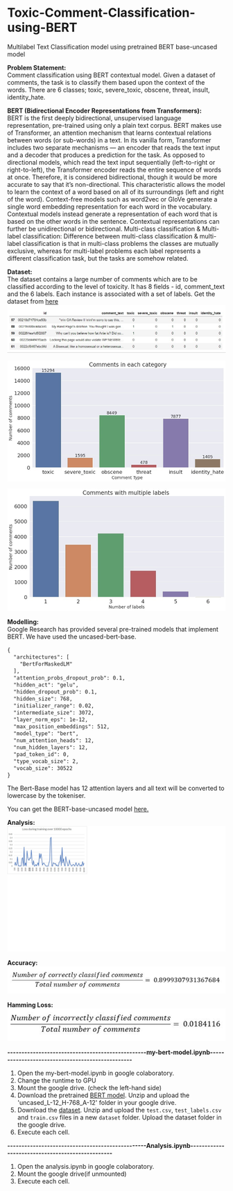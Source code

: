 # Toxic-Comment-Classification-using-BERT
Multilabel Text Classification model using pretrained BERT base-uncased model

**Problem Statement:** <br>
Comment classification using BERT contextual model. Given a dataset of comments, the task is to classify them based upon the context of the words. There are 6 classes; toxic, severe_toxic, obscene, threat, insult, identity_hate.

**BERT (Bidirectional Encoder Representations from Transformers):**<br>
BERT is the first deeply bidirectional, unsupervised language representation, pre-trained using only a plain text corpus. BERT makes use of Transformer, an attention mechanism that learns contextual relations between words (or sub-words) in a text. In its vanilla form, Transformer includes two separate mechanisms — an encoder that reads the text input and a decoder that produces a prediction for the task.
As opposed to directional models, which read the text input sequentially (left-to-right or right-to-left), the Transformer encoder reads the entire sequence of words at once. Therefore, it is considered bidirectional, though it would be more accurate to say that it’s non-directional. This characteristic allows the model to learn the context of a word based on all of its surroundings (left and right of the word).
Context-free models such as word2vec or GloVe generate a single word embedding representation for each word in the vocabulary. Contextual models instead generate a representation of each word that is based on the other words in the sentence. Contextual representations can further be unidirectional or bidirectional.
Multi-class classification & Multi-label classification: 
Difference between multi-class classification & multi-label classification is that in multi-class problems the classes are mutually exclusive, whereas for multi-label problems each label represents a different classification task, but the tasks are somehow related.

**Dataset:**<br>
The dataset contains a large number of comments which are to be classified according to the level of toxicity. It has 8 fields - id, comment_text and the 6 labels. Each instance is associated with a set of labels.
Get the dataset from <a href="https://www.kaggle.com/c/jigsaw-toxic-comment-classification-challenge/data">here</a>
![A screenshot of the dataset](Images/dataset.jpg)

![](Images/dataset2.jpg)

![](Images/dataset3.jpg)


**Modelling:**<br>
Google Research has provided several pre-trained models that implement BERT. We have used the uncased-bert-base.

    {
      "architectures": [
        "BertForMaskedLM"
      ],
      "attention_probs_dropout_prob": 0.1,
      "hidden_act": "gelu",
      "hidden_dropout_prob": 0.1,
      "hidden_size": 768,
      "initializer_range": 0.02,
      "intermediate_size": 3072,
      "layer_norm_eps": 1e-12,
      "max_position_embeddings": 512,
      "model_type": "bert",
      "num_attention_heads": 12,
      "num_hidden_layers": 12,
      "pad_token_id": 0,
      "type_vocab_size": 2,
      "vocab_size": 30522
    }

The Bert-Base model has 12 attention layers and all text will be converted to lowercase by the tokeniser.

You can get the BERT-base-uncased model <a href="https://storage.googleapis.com/bert_models/2018_10_18/uncased_L-12_H-768_A-12.zip">here.</a>

**Analysis:**<br>
![](Images/loss.jpg)
<br>

**Accuracy:**<br>
![](Images/accuracy.jpg)
<br>

**Hamming Loss:**<br>
![](Images/loss1.jpg)
<br>

**-------------------------------------------------my-bert-model.ipynb-------------------------------------------------**

1) Open the my-bert-model.ipynb in google colaboratory.
2) Change the runtime to GPU
3) Mount the google drive. (check the left-hand side)
4) Download the pretrained <a href="https://storage.googleapis.com/bert_models/2018_10_18/uncased_L-12_H-768_A-12.zip">BERT model</a>.
    Unzip and upload the 'uncased_L-12_H-768_A-12' folder in your google drive.
5) Download the <a href="https://www.kaggle.com/c/jigsaw-toxic-comment-classification-challenge/data">dataset</a>.
    Unzip and upload the `test.csv`, `test_labels.csv` and `train.csv` files in a new `dataset` folder.
Upload the dataset folder in the google drive.
6) Execute each cell.


**-------------------------------------------------Analysis.ipynb-------------------------------------------------**
1) Open the analysis.ipynb in google colaboratory.
2) Mount the google drive(if unmounted)
3) Execute each cell.
